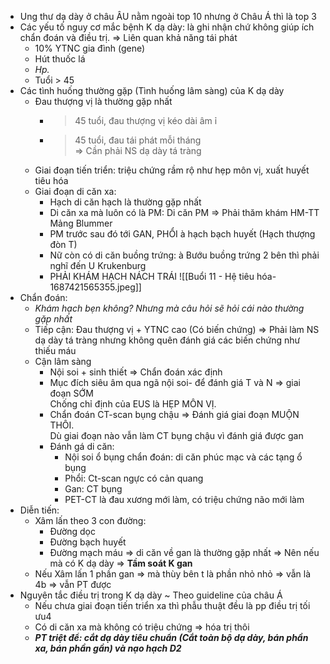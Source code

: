- Ung thư dạ dày ở châu ÂU nằm ngoài top 10 nhưng ở Châu Á thì là top 3
- Các yếu tố nguy cơ mắc bệnh K dạ dày: là ghi nhận chứ không giúp ích chẩn đoán và điều trị. => Liên quan khả năng tái phát
	- 10% YTNC gia đình (gene)
	- Hút thuốc lá
	- _Hp._
	- Tuổi > 45
- Các tình huống thường gặp (Tình huống lâm sàng) của K dạ dày
	- Đau thượng vị là thường gặp nhất
		- > 45 tuổi, đau thượng vị kéo dài âm ỉ
		- > 45 tuổi, đau tái phát mỗi tháng  
		=> Cần phải NS dạ dày tá tràng
	- Giai đoạn tiến triển: triệu chứng rầm rộ như hẹp môn vị, xuất huyết tiêu hóa
	- Giai đoạn di căn xa:
		- Hạch di căn hạch là thường gặp nhất
		- Di căn xa mà luôn có là PM: Di căn PM => Phải thăm khám HM-TT Mảng Blummer
		- PM trước sau đó tới GAN, PHỔI à hạch bạch huyết (Hạch thượng đòn T)
		- Nữ còn có di căn buồng trứng: à Bướu buồng trứng 2 bên thì phải nghĩ đến U Krukenburg
		- PHẢI KHÁM HẠCH NÁCH TRÁI
![[Buổi 11 - Hệ tiêu hóa-1687421565355.jpeg]]
- Chẩn đoán:
	- _Khám hạch bẹn không? Nhưng mà câu hỏi sẽ hỏi cái nào thường gặp nhất_
	- Tiếp cận: Đau thượng vị + YTNC cao (Có biến chứng) => Phải làm NS dạ dày tá tràng nhưng không quên đánh giá các biến chứng như thiếu máu
	- Cận lâm sàng
		- Nội soi + sinh thiết => Chẩn đoán xác định
		- Mục đích siêu âm qua ngã nội soi- để đánh giá T và N => giai đoạn SỚM  
		Chống chỉ định của EUS là HẸP MÔN VỊ.
		- Chẩn đoán CT-scan bụng chậu => Đánh giá giai đoạn MUỘN THÔI.  
		Dù giai đoạn nào vẫn làm CT bụng chậu vì đánh giá được gan
		- Đánh gá di căn:
			- Nội soi ổ bụng chẩn đoán: di căn phúc mạc và các tạng ổ bụng
			- Phổi: Ct-scan ngực có cản quang
			- Gan: CT bụng
			- PET-CT là đau xương mới làm, có triệu chứng não mới làm
- Diễn tiến:
	- Xâm lấn theo 3 con đường:
		- Đường dọc
		- Đường bạch huyết
		- Đường mạch máu => di căn về gan là thường gặp nhất => Nên nếu mà có K dạ dày => **Tầm soát K gan**
	- Nếu Xâm lấn 1 phần gan => mà thùy bên t là phần nhỏ nhỏ => vẫn là 4b => vẫn PT được
- Nguyên tắc điều trị trong K dạ dày ~ Theo guideline của châu Á
	- Nếu chưa giai đoạn tiến triển xa thì phẫu thuật đều là pp điều trị tối ưu4
	- Có di căn xa mà không có triệu chứng => hóa trị thôi
	- **_PT triệt để: cắt dạ dày tiêu chuẩn (Cắt toàn bộ dạ dày, bán phần xa, bán phần gần) và nạo hạch D2_**